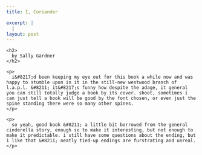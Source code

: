 ```yaml
---
title: I, Coriander

excerpt: |
  |    
layout: post
---
```


<div class="powells">
  <txp:wm_powells_img isbn="0803730993 " /></p> 
  
  <p>
    <txp:wm_powells_link isbn="0803730993 " /></div> 
    
    <h2>
      by Sally Gardner
    </h2>
    
    <p>
      i&#8217;d been keeping my eye out for this book a while now and was happy to stumble upon in it in the still-new westwood branch of l.a.p.l. &#8211; it&#8217;s funny how despite the adage, it general you can still totally judge a book by its cover. shoot, sometimes i can just tell a book will be good by the font chosen, or even just the spine standing there were so many other spines.
    </p>
    
    <p>
      so yeah, good book &#8211; a little bit borrowed from the general cinderella story, enough so to make it interesting, but not enough to make it predictable. i still have some questions about the ending, but i like that &#8211; neatly tied-up endings are furstrating and unreal.
    </p>